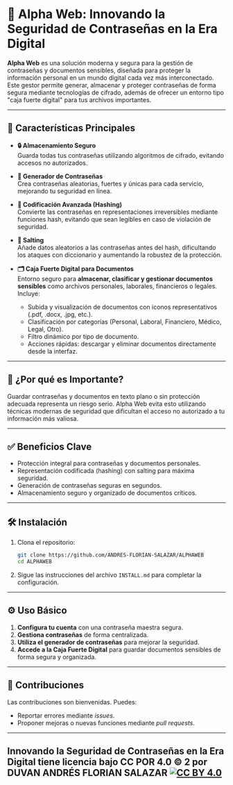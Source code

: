 
# 🔐 Alpha Web: Innovando la Seguridad de Contraseñas en la Era Digital

**Alpha Web** es una solución moderna y segura para la gestión de contraseñas y documentos sensibles, diseñada para proteger la información personal en un mundo digital cada vez más interconectado. Este gestor permite generar, almacenar y proteger contraseñas de forma segura mediante tecnologías de cifrado, además de ofrecer un entorno tipo "caja fuerte digital" para tus archivos importantes.

---

## 🚀 Características Principales

- **🔒 Almacenamiento Seguro**  
  Guarda todas tus contraseñas utilizando algoritmos de cifrado, evitando accesos no autorizados.

- **🔑 Generador de Contraseñas**  
  Crea contraseñas aleatorias, fuertes y únicas para cada servicio, mejorando tu seguridad en línea.

- **🧬 Codificación Avanzada (Hashing)**  
  Convierte las contraseñas en representaciones irreversibles mediante funciones hash, evitando que sean legibles en caso de violación de seguridad.

- **🧂 Salting**  
  Añade datos aleatorios a las contraseñas antes del hash, dificultando los ataques con diccionario y aumentando la robustez de la protección.

- **🗂️ Caja Fuerte Digital para Documentos**  
  Entorno seguro para **almacenar, clasificar y gestionar documentos sensibles** como archivos personales, laborales, financieros o legales. Incluye:
  - Subida y visualización de documentos con iconos representativos (.pdf, .docx, .jpg, etc.).
  - Clasificación por categorías (Personal, Laboral, Financiero, Médico, Legal, Otro).
  - Filtro dinámico por tipo de documento.
  - Acciones rápidas: descargar y eliminar documentos directamente desde la interfaz.

---

## 📌 ¿Por qué es Importante?

Guardar contraseñas y documentos en texto plano o sin protección adecuada representa un riesgo serio. Alpha Web evita esto utilizando técnicas modernas de seguridad que dificultan el acceso no autorizado a tu información más valiosa.

---

## ✅ Beneficios Clave

- Protección integral para contraseñas y documentos personales.
- Representación codificada (hashing) con salting para máxima seguridad.
- Generación de contraseñas seguras en segundos.
- Almacenamiento seguro y organizado de documentos críticos.

---

## 🛠️ Instalación

1. Clona el repositorio:
   ```bash
   git clone https://github.com/ANDRES-FLORIAN-SALAZAR/ALPHAWEB
   cd ALPHAWEB
   ```

2. Sigue las instrucciones del archivo `INSTALL.md` para completar la configuración.

---

## ⚙️ Uso Básico

1. **Configura tu cuenta** con una contraseña maestra segura.
2. **Gestiona contraseñas** de forma centralizada.
3. **Utiliza el generador de contraseñas** para mejorar la seguridad.
4. **Accede a la Caja Fuerte Digital** para guardar documentos sensibles de forma segura y organizada.

---

## 🤝 Contribuciones

Las contribuciones son bienvenidas. Puedes:

- Reportar errores mediante *issues*.
- Proponer mejoras o nuevas funciones mediante *pull requests*.

---

## Innovando la Seguridad de Contraseñas en la Era Digital tiene licencia bajo CC POR 4.0 © 2 por DUVAN ANDRÉS FLORIAN SALAZAR [![CC BY 4.0](https://i.creativecommons.org/l/by/4.0/88x31.png)](https://creativecommons.org/licenses/by/4.0/)
